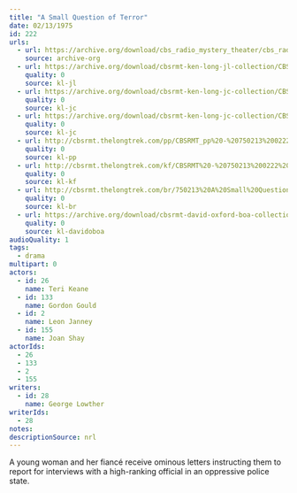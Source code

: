 ```yaml
---
title: "A Small Question of Terror"
date: 02/13/1975
id: 222
urls: 
  - url: https://archive.org/download/cbs_radio_mystery_theater/cbs_radio_mystery_theater-0201-0250.zip/cbs_radio_mystery_theater-0201-0250%2Fcbsrmt_0222_a_small_question_of_terror.mp3
    source: archive-org
  - url: https://archive.org/download/cbsrmt-ken-long-jl-collection/CBSRMT - 750213 0222 A Small Question Of Terror_jl.mp3
    quality: 0
    source: kl-jl
  - url: https://archive.org/download/cbsrmt-ken-long-jc-collection/CBSRMT - 750213 0222 Small Question Of Terror vbr fb2_jc.mp3
    quality: 0
    source: kl-jc
  - url: https://archive.org/download/cbsrmt-ken-long-jc-collection/CBSRMT - 750213 0222 Small Question Of Terror vbr kb buzz -intro_jc.mp3
    quality: 0
    source: kl-jc
  - url: http://cbsrmt.thelongtrek.com/pp/CBSRMT_pp%20-%20750213%200222%20A%20Small%20Question%20of%20Terror.mp3
    quality: 0
    source: kl-pp
  - url: http://cbsrmt.thelongtrek.com/kf/CBSRMT%20-%20750213%200222%20A%20Small%20Question%20Of%20Terror_kf.mp3
    quality: 0
    source: kl-kf
  - url: http://cbsrmt.thelongtrek.com/br/750213%20A%20Small%20Question%20Of%20Terror-WOR.mp3
    quality: 0
    source: kl-br
  - url: https://archive.org/download/cbsrmt-david-oxford-boa-collection/CBSRMT-750213-0222-A-Small-Question-of-Terror-(64-44)_kf-{BoA}.mp3
    quality: 0
    source: kl-davidoboa
audioQuality: 1
tags: 
  - drama
multipart: 0
actors:  
  - id: 26
    name: Teri Keane  
  - id: 133
    name: Gordon Gould  
  - id: 2
    name: Leon Janney  
  - id: 155
    name: Joan Shay
actorIds:  
  - 26  
  - 133  
  - 2  
  - 155
writers:  
  - id: 28
    name: George Lowther
writerIds:  
  - 28
notes: 
descriptionSource: nrl
---
```

A young woman and her fiancé receive ominous letters instructing them to report for interviews with a high-ranking official in an oppressive police state.